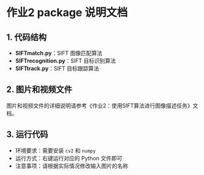 # 作业2 package 说明文档

## 1. 代码结构

- **SIFTmatch.py**：SIFT 图像匹配算法  
- **SIFTrecognition.py**：SIFT 目标识别算法  
- **SIFTtrack.py**：SIFT 目标跟踪算法  

## 2. 图片和视频文件

图片和视频文件的详细说明请参考《作业2：使用SIFT算法进行图像描述任务》文档。

## 3. 运行代码

- 环境要求：需要安装 `cv2` 和 `numpy`  
- 运行方式：右键运行对应的 Python 文件即可  
- 注意事项：请根据实际情况修改输入图片的名称
